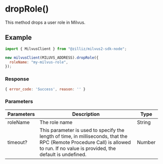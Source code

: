 # dropRole()

This method drops a user role in Milvus.

## Example

```javascript
import { MilvusClient } from "@zilliz/milvus2-sdk-node";

new milvusClient(MILUVS_ADDRESS).dropRole({
  roleName: "my-milvus-role",
});
```

### Response

```javascript
{ error_code: 'Success', reason: '' }
```

### Parameters

| Parameters | Description                                                                                                                                                                       | Type   |
| ---------- | --------------------------------------------------------------------------------------------------------------------------------------------------------------------------------- | ------ |
| roleName   | The role name                                                                                                                                                                     | String |
| timeout?   | This parameter is used to specify the length of time, in milliseconds, that the RPC (Remote Procedure Call) is allowed to run. If no value is provided, the default is undefined. | Number |
